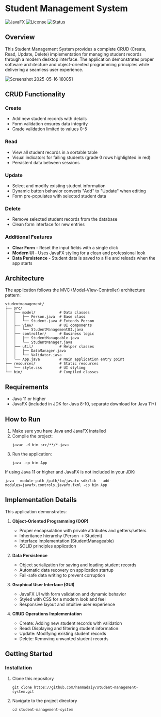 # Student Management System

![JavaFX](https://img.shields.io/badge/JavaFX-8%2B-blue)
![License](https://img.shields.io/badge/License-MIT-green)
![Status](https://img.shields.io/badge/Status-Active-brightgreen)

## Overview

This Student Management System provides a complete CRUD (Create, Read, Update, Delete) implementation for managing student records through a modern desktop interface. The application demonstrates proper software architecture and object-oriented programming principles while delivering a seamless user experience.  

![Screenshot 2025-05-16 160051](https://github.com/user-attachments/assets/b156d956-4fcf-4fc7-9f61-2a6737372c9d)  
        
## CRUD Functionality

### Create
- Add new student records with details
- Form validation ensures data integrity
- Grade validation limited to values 0-5

### Read
- View all student records in a sortable table
- Visual indicators for failing students (grade 0 rows highlighted in red)
- Persistent data between sessions

### Update
- Select and modify existing student information
- Dynamic button behavior converts "Add" to "Update" when editing
- Form pre-populates with selected student data

### Delete
- Remove selected student records from the database
- Clean form interface for new entries

### Additional Features
- **Clear Form** - Reset the input fields with a single click
- **Modern UI** - Uses JavaFX styling for a clean and professional look
- **Data Persistence** - Student data is saved to a file and reloads when the app starts

## Architecture

The application follows the MVC (Model-View-Controller) architecture pattern:

```
studentmanagement/
├── src/
│   ├── model/           # Data classes
│   │   ├── Person.java  # Base class
│   │   └── Student.java # Extends Person
│   ├── view/            # UI components
│   │   └── StudentManagementUI.java
│   ├── controller/      # Business logic
│   │   ├── StudentManageable.java
│   │   └── StudentManager.java
│   ├── util/            # Helper classes
│   │   ├── DataManager.java
│   │   └── Validator.java
│   └── App.java         # Main application entry point
├── resources/           # Static resources
│   └── style.css        # UI styling
└── bin/                 # Compiled classes
```

## Requirements

- Java 11 or higher
- JavaFX (included in JDK for Java 8-10, separate download for Java 11+)

## How to Run

1. Make sure you have Java and JavaFX installed
2. Compile the project:
   ```
   javac -d bin src/**/*.java
   ```
3. Run the application:
   ```
   java -cp bin App
   ```

If using Java 11 or higher and JavaFX is not included in your JDK:
```
java --module-path /path/to/javafx-sdk/lib --add-modules=javafx.controls,javafx.fxml -cp bin App
```

## Implementation Details

This application demonstrates:

1. **Object-Oriented Programming (OOP)**
   - Proper encapsulation with private attributes and getters/setters
   - Inheritance hierarchy (Person → Student)
   - Interface implementation (StudentManageable)
   - SOLID principles application

2. **Data Persistence**
   - Object serialization for saving and loading student records
   - Automatic data recovery on application startup
   - Fail-safe data writing to prevent corruption

3. **Graphical User Interface (GUI)**
   - JavaFX UI with form validation and dynamic behavior
   - Styled with CSS for a modern look and feel
   - Responsive layout and intuitive user experience
   
4. **CRUD Operations Implementation**
   - Create: Adding new student records with validation
   - Read: Displaying and filtering student information
   - Update: Modifying existing student records
   - Delete: Removing unwanted student records
   
## Getting Started

### Installation

1. Clone this repository
   ```
   git clone https://github.com/hammadaiy/student-management-system.git
   ```

2. Navigate to the project directory
   ```
   cd student-management-system
   ```
